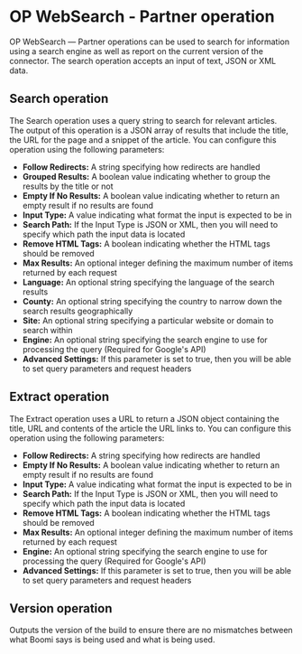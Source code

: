 # OP WebSearch - Partner operation

<head>
  <meta name="guidename" content="Integration"/>
  <meta name="context" content="GUID-02f34430-6807-4001-a43f-8978971f7533"/>
</head>

OP WebSearch — Partner operations can be used to search for information using a search engine as well as report on the current version of the connector. The search operation accepts an input of text, JSON or XML data.

## Search operation

The Search operation uses a query string to search for relevant articles. The output of this operation is a JSON array of results that include the title, the URL for the page and a snippet of the article. You can configure this operation using the following parameters:

-	**Follow Redirects:** A string specifying how redirects are handled
-	**Grouped Results:** A boolean value indicating whether to group the results by the title or not
-	**Empty If No Results:** A boolean value indicating whether to return an empty result if no results are found
-	**Input Type:** A value indicating what format the input is expected to be in 
-	**Search Path:** If the Input Type is JSON or XML, then you will need to specify which path the input data is located
-	**Remove HTML Tags:** A boolean indicating whether the HTML tags should be removed
-	**Max Results:** An optional integer defining the maximum number of items returned by each request
-	**Language:** An optional string specifying the language of the search results
-	**County:** An optional string specifying the country to narrow down the search results geographically
-	**Site:** An optional string specifying a particular website or domain to search within
-	**Engine:** An optional string specifying the search engine to use for processing the query (Required for Google's API)
-	**Advanced Settings:** If this parameter is set to true, then you will be able to set query parameters and request headers

## Extract operation

The Extract operation uses a URL to return a JSON object containing the title, URL and contents of the article the URL links to. You can configure this operation using the following parameters:

-	**Follow Redirects:** A string specifying how redirects are handled
-	**Empty If No Results:** A boolean value indicating whether to return an empty result if no results are found
-	**Input Type:** A value indicating what format the input is expected to be in 
-	**Search Path:** If the Input Type is JSON or XML, then you will need to specify which path the input data is located
-	**Remove HTML Tags:** A boolean indicating whether the HTML tags should be removed
-	**Max Results:** An optional integer defining the maximum number of items returned by each request
-	**Engine:** An optional string specifying the search engine to use for processing the query (Required for Google's API)
-	**Advanced Settings:** If this parameter is set to true, then you will be able to set query parameters and request headers

## Version operation

Outputs the version of the build to ensure there are no mismatches between what Boomi says is being used and what is being used.
